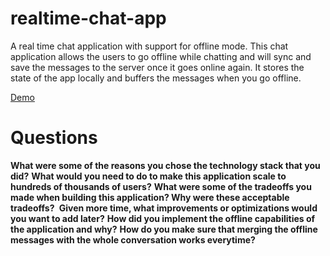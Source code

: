 # realtime-chat-app
A real time chat application with support for offline mode. This chat application allows the users to go offline while chatting and will sync and save the messages to the server once it goes online again. It stores the state of the app locally and buffers the messages when you go offline.

[Demo](http://stoggle.dk:9000/)

# Questions
**What were some of the reasons you chose the technology stack that you did?**
**What would you need to do to make this application scale to hundreds of thousands of users?**
**What were some of the tradeoffs you made when building this application? Why were these acceptable tradeoffs? **
**Given more time, what improvements or optimizations would you want to add later?**
**How did you implement the offline capabilities of the application and why?**
**How do you make sure that merging the offline messages with the whole conversation works everytime?**